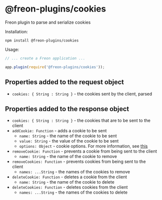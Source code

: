 # @freon-plugins/cookies
Freon plugin to parse and serialize cookies

Installation:
```
npm install @freon-plugins/cookies
```

Usage:
```javascript
// ... create a Freon application ...

app.plugin(require('@freon-plugins/cookies'));
```

## Properties added to the request object
- `cookies: { String : String }` - the cookies sent by the client, parsed

## Properties added to the response object
- `cookies: { String : String }` - the cookies that are to be sent to the client
- `addCookie: Function` - adds a cookie to be sent
	- `name: String` - the name of the cookie to be sent
	- `value: String` - the value of the cookie to be sent
	- `options: Object` - cookie options. For more information, see [this](https://github.com/jshttp/cookie#options)
- `removeCookie: Function` - prevents a cookie from being sent to the client
	- `name: String` - the name of the cookie to remove
- `removeCookies: Function` - prevents cookies from being sent to the client
	- `names: ...String` - the names of the cookies to remove
- `deleteCookie: Function` - deletes a cookie from the client
	- `name: String` - the name of the cookie to delete
- `deleteCookies: Function` - deletes cookies from the client
	- `names: ...String` - the names of the cookies to delete